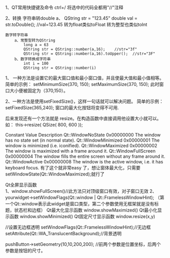 ﻿1、QT常用快捷键及命令
	ctrl+/		将选中的代码全都用"//"注释



2、转换
	字符串转double
		a、	QString str = "123.45"
			double val = str.toDouble();	//val=123.45
		转为float类似toFloat
		转为整型也类似toInt
	
	数字转字符串
		a、常整型转为QString
			long a = 63
			QString str = QString::number(a,16);	//str="3f"
			QString str = QString::number(a,16).toUpper();	//str="3F"
		b、数字转换成字符串
			int i = 100
			QString str = QString::number(i)


1、 一种方法是设置它的最大窗口值和最小窗口值，并且使最大值和最小值相等。 
简单的示例： setMinimumSize(370, 150); setMaximumSize(370, 150); 
此时窗口大小便被固定为（370,150）。

2、一种方法是使用setFixedSize()，这样一句话就可以解决问题。 
简单的示例： setFixedSize(365,240); 
窗口的最大化按钮将变得不可用.

后来发现还有一个方法就是  resize。在构造函数中直接调用他设置大小就可以。如：
this->resize( QSize( 800, 600 ));




Constant	Value	Description
Qt::WindowNoState	0x00000000	The window has no state set (in normal state).
Qt::WindowMinimized	0x00000001	The window is minimized (i.e. iconified).
Qt::WindowMaximized	0x00000002	The window is maximized with a frame around it.
Qt::WindowFullScreen	0x00000004	The window fills the entire screen without any frame around it.
Qt::WindowActive	0x00000008	The window is the active window, i.e. it has keyboard focus.
有了这个就非常easy 了，想让窗体最大化，只需要
setWindowState(Qt::WindowMaximized);就行了


Qt全屏显示函数        
1、window.showFullScreen()//此方法只对顶级窗口有效，对子窗口无效
2、yourwidget->setWindowFlags(Qt::window | Qt::FramelessWindowHint); 
   （第一个Qt::window表示此widget是窗口类型，第二个参数使用无框架就是没有标题，状态栏和边框）
Qt最大化显示函数         window.showMaximized()
Qt最小化显示函数         window.showMinimized()
Qt固定尺寸显示函数         window.resize(x,y)




  //设置无边框透明
  setWindowFlags(Qt::FramelessWindowHint);//无边框
  setAttribute(Qt::WA_TranslucentBackground);//背景透明




pushButton->setGeometry(10,10,200,200); //前两个参数是位置坐标，后两个参数是按钮的尺寸。 

 